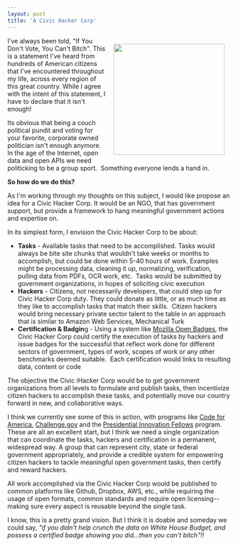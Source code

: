 ```yaml
---
layout: post
title: 'A Civic Hacker Corp'
---
```

<p><img style="padding: 15px;" src="https://s3.amazonaws.com/kinlane-productions/bw-icons/hacker-corps.png" alt="" width="250" align="right" /></p>
<p>I've always been told, "If You Don't Vote, You Can't Bitch".  This is a statement I've heard from hundreds of American citizens that I've encountered throughout my life, across every region of this great country.  While I agree with the intent of this statement, I have to declare that it isn't enough!</p>
<p>Its obvious that being a couch political pundit and voting for your favorite, corporate owned politician isn't enough anymore.  In the age of the Internet, open data and open APIs we need politicking to be a group sport. &nbsp;Something everyone lends a hand in.</p>
<p><strong>So how do we do this?</strong></p>
<p>As I'm working through my thoughts on this subject, I would like propose an idea for a Civic Hacker Corp. It would be an NGO, that has government support, but provide a framework to hang meaningful government actions and expertise on.</p>
<p>In its simplest form, I envision the Civic Hacker Corp to be about:</p>
<ul class="mainlist">
<li><strong>Tasks</strong> - Available tasks that need to be accomplished.  Tasks would always be bite site chunks that wouldn't take weeks or months to accomplish, but could be done within 5-40 hours of work.  Examples might be processing data, cleaning it up, normalizing, verification, pulling data from PDFs, OCR work, etc. &nbsp;Tasks would be submitted by government organizations, in hopes of soliciting civic execution</li>
<li><strong>Hackers</strong> - Citizens, not necessarily developers, that could step up for Civic Hacker Corp duty.  They could donate as little, or as much time as they like to accomplish tasks that match their skills. &nbsp;Citizen hackers would bring necessary private sector talent to the table in an approach that is similar to Amazon Web Services, Mechanical Turk</li>
<li><strong>Certification &amp; Badgin</strong>g - Using a system like <a href="https://wiki.mozilla.org/Badges">Mozilla Open Badges</a>, the Civic Hacker Corp could certify the execution of tasks by hackers and issue badges for the successful that reflect work done for different sectors of government, types of work, scopes of work or any other benchmarks deemed suitable. &nbsp;Each certification would links to resulting data, content or code</li>
</ul>
<p>The objective the Civic iHacker Corp would be to get government organizations from all levels to formulate and publish tasks, then incentivize citizen hackers to accomplish these tasks, and potentially move our country forward in new, and collaborative ways.</p>
<p>I think we currently see some of this in action, with programs like <a href="http://codeforamerica.org/">Code for America</a>, <a title="Challenge.gov" href="http://Challenge.gov">Challenge.gov</a> and the <a href="http://www.whitehouse.gov/innovationfellows">Presidential Innovation Fellows</a> program.  These are all an excellent start, but I think we need a single organization that can coordinate the tasks, hackers and certification in a permanent, widespread way.  A group that can represent city, state or federal government appropriately, and provide a credible system for empowering citizen hackers to tackle meaningful open government tasks, then certify and reward hackers.</p>
<p>All work accomplished via the Civic Hacker Corp would be published to common platforms like Github, Dropbox, AWS, etc., while requiring the usage of open formats, common standards and require open licensing--making sure every aspect is reusable beyond the single task.</p>
<p>I know, this is a pretty grand vision. But I think it is doable and someday we could say, <em>"if you didn't help crunch the data on White House Budget, and possess a certified badge showing you did&hellip;then you can't bitch"!!</em></p>
